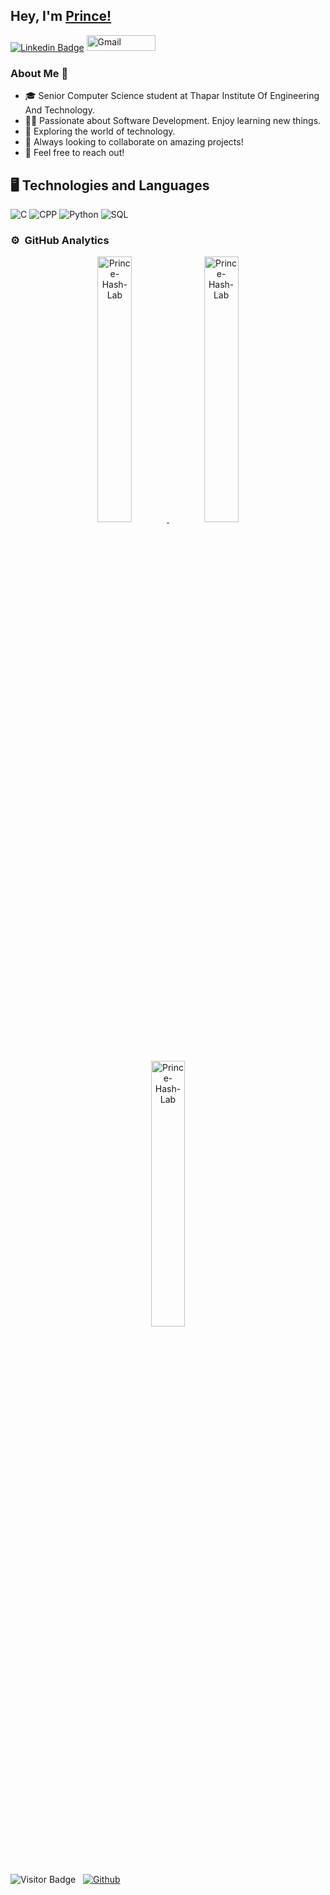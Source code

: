 ## Hey, I'm [Prince!](https://prince-hash-lab.github.io)
[![Linkedin Badge](https://img.shields.io/badge/-Prince-blue?style=plastic-square&logo=Linkedin&logoColor=white&link=https://www.linkedin.com/in/prince-887490196/)](https://www.linkedin.com/in/prince-887490196/)
<a href="mailto:dynamicprincesaini@gmail.com"><img alt="Gmail" src="https://img.shields.io/badge/Gmail-D14836?style=for-the-badge&logo=gmail&logoColor=white" height="25" width="110" /></a>
### About Me 🚀
- 🎓 Senior Computer Science student at Thapar Institute Of Engineering And Technology.
- 👨‍💻 Passionate about Software Development. Enjoy learning new things.
- 🌱 Exploring the world of technology.
- 👯 Always looking to collaborate on amazing projects!
- 💬 Feel free to reach out!

## 🖥 Technologies and Languages
![C](https://img.shields.io/badge/-C-black?style=plastic&logo=C)
![CPP](https://img.shields.io/badge/-C++-black?style=plastic&logo=C)
![Python](https://img.shields.io/badge/-Python-black?style=plastic&logo=Python)
![SQL](https://img.shields.io/badge/SQL-Database-orange)
<!-- ![Github Stats](https://github-readme-stats.vercel.app/api?username=VaishantMakan&theme=dark&count_private=true&show_icons=true&include_all_commits=true)
![Top Langs](https://github-readme-stats.vercel.app/api/top-langs/?username=VaishantMakan&theme=dark&hide=TeX&layout=compact)
-->
### ⚙️ &nbsp;GitHub Analytics
<a href="https://github.com/Prince-Hash-Lab">
<p align="center">
<img src="https://github-readme-stats.vercel.app/api?username=Prince-Hash-Lab&show_icons=true&theme=dark" alt="Prince-Hash-Lab" style="width:33%;"/>
<img src="https://github-readme-stats.vercel.app/api/top-langs/?username=Prince-Hash-Lab&theme=dark&hide=TeX&layout=compact" alt="Prince-Hash-Lab" style="width:33%;"/>
  <img src="https://github-readme-streak-stats.herokuapp.com/?user=Prince-Hash-Lab&layout=compact&theme=dark" alt="Prince-Hash-Lab" style="width:33%;"/>
</p>
</a>

![Visitor Badge](https://visitor-badge.laobi.icu/badge?page_id=Prince-Hash-Lab) &nbsp; [![Github](https://img.shields.io/github/followers/Prince-Hash-Lab?label=Follow&style=social)](https://github.com/Prince-Hash-Lab)

<!--
**Prince-Hash-Lab/Prince-Hash-Lab** is a ✨ _special_ ✨ repository because its `README.md` (this file) appears on your GitHub profile.

Here are some ideas to get you started:

- 🔭 I’m currently working on ...
- 🌱 I’m currently learning ...
- 👯 I’m looking to collaborate on ...
- 🤔 I’m looking for help with ...
- 💬 Ask me about ...
- 📫 How to reach me: ...
- 😄 Pronouns: ...
- ⚡ Fun fact: ...
-->
